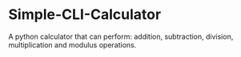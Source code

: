 # Simple-CLI-Calculator
A python calculator that can perform: addition, subtraction, division, multiplication and modulus operations.
